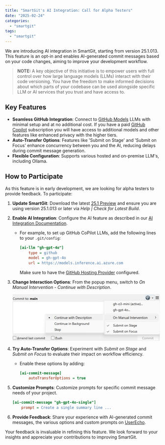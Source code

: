```yaml
---
title: "SmartGit's AI Integration: Call for Alpha Testers"
date: "2025-02-24"
categories:
  - "smartgit"
tags:
  - "smartgit"
---
```


We are introducing AI integration in SmartGit, starting from version 25.1.013.
This feature is an opt-in and enables AI-generated commit messages based on your code changes, aiming to improve your development workflow.

> **NOTE:** A key objective of this initiative is to empower users with full control over how large language models (LLMs) interact with their code versioning.
> You have the freedom to make informed decisions about which parts of your codebase can be used alongside specific LLM or AI services that you trust and have access to.

## Key Features

- **Seamless GitHub Integration**: Connect to [GitHub Models](https://github.com/marketplace/models) LLMs with minimal setup and at no additional cost.
  If you have a paid [GitHub Copilot](https://github.com/features/copilot) subscription you will have access to additional models and other features like enhanced privacy with the higher tiers.
- **Auto-Transfer Options**: Features like 'Submit on Stage' and 'Submit on Focus' enhance concurrency between you and the AI, reducing delays during commit message generation.
- **Flexible Configuration**: Supports various hosted and on-premise LLM's, including Ollama.

## How to Participate

As this feature is in early development, we are looking for alpha testers to provide feedback. To participate:

1. **Update SmartGit**: Download the latest [25.1 Preview](https://www.syntevo.com/smartgit/preview/) and ensure you are using version 25.1.013 or later via *Help \| Check for Latest Build*.

1. **Enable AI Integration**: Configure the AI feature as described in our [AI Integration Documentation](https://docs.syntevo.com/SmartGit/Latest/Manual/Integrations/AI).
   - For example, to set up GitHub CoPilot LLMs, add the following lines to your `.git/config`:
     ```ini
     [ai-llm "gh-gpt-4o"]
         type = github
         model = gh-gpt-4o
         url = https://models.inference.ai.azure.com    
     ```
     Make sure to have the [GitHub Hosting Provider](https://docs.syntevo.com/SmartGit/Latest/Manual/Integrations/GitHub-integration) configured.

1. **Change Interaction Options**: From the popup menu, switch to *On Manual Intervention - Continue with Description*.

   [![](/assets/images/20250224-ai-commit-message-popup.png)](/assets/images/20250224-ai-commit-message-popup.png)

1. **Try Auto-Transfer Options**: Experiment with *Submit on Stage* and *Submit on Focus* to evaluate their impact on workflow efficiency.
   - Enable these options by adding:
     ```ini
     [ai-commit-message]
         autoTransferOptions = true
     ```

1. **Customize Prompts**: Customize prompts for specific commit message needs of your project.
     ```ini
     [ai-commit-message "gh-gpt-4o-single"]
         prompt = Create a single summary line ...
     ```

1. **Provide Feedback**: Share your experience with AI-generated commit messages, the various options and custom prompts on [UserEcho](https://smartgit.userecho.com/communities/1/topics/1644-).

Your feedback is invaluable in refining this feature.
We look forward to your insights and appreciate your contributions to improving SmartGit.
